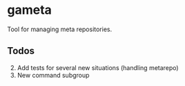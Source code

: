 # gameta

Tool for managing meta repositories.

## Todos

2. Add tests for several new situations (handling metarepo)
3. New command subgroup
